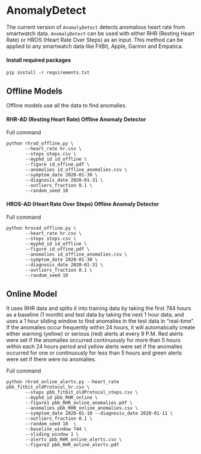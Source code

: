 # AnomalyDetect
The current version of `AnomalyDetect` detects anomalous heart rate from smartwatch data. `AnomalyDetect` can be used with either RHR (Resting Heart Rate) or HROS (Heart Rate Over Steps) as an input. This method can be applied to any smartwatch data like FitBit, Apple, Garmin and Empatica.


#### Install required packages

```
pip install -r requirements.txt
```


## Offline Models 

Offline models use all the data to find anomalies.

#### RHR-AD (Resting Heart Rate) Offline Anomaly Detector

Full command 
```
python rhrad_offline.py \
       --heart_rate hr.csv \
       --steps steps.csv \
       --myphd_id id_offline \
       --figure id_offine.pdf \
       --anomalies id_offline_anomalies.csv \
       --symptom_date 2020-01-30 \
       --diagnosis_date 2020-01-31 \
       --outliers_fraction 0.1 \
       --random_seed 10 
 ```
 

#### HROS-AD (Heart Rate Over Steps) Offline Anomaly Detector

Full command 
```
python hrosad_offline.py \
       --heart_rate hr.csv \
       --steps steps.csv \
       --myphd_id id_offline \
       --figure id_offine.pdf \
       --anomalies id_offline_anomalies.csv \
       --symptom_date 2020-01-30 \
       --diagnosis_date 2020-01-31 \
       --outliers_fraction 0.1 \
       --random_seed 10 
 ```
 
 

## Online Model

It uses RHR data and splits it into training data by taking the first 744 hours as a baseline (1 month) and test data by taking the next 1 hour data, and uses a 1 hour sliding window to find anomalies in the test data in “real-time”. If the anomalies occur frequently within 24 hours, it will automatically create either warning (yellow) or serious (red) alerts at every 9 P.M. Red alerts were set if the anomalies occurred continuously for more than 5 hours within each 24 hours period and yellow alerts were set if the anomalies occurred for one or continuously for less than 5 hours and green alerts were set if there were no anomalies. 

Full command
```
python rhrad_online_alerts.py --heart_rate pbb_fitbit_oldProtocol_hr.csv \
       --steps pbb_fitbit_oldProtocol_steps.csv \
       --myphd_id pbb_RHR_online \
       --figure1 pbb_RHR_online_anomalies.pdf \
       --anomalies pbb_RHR_online_anomalies.csv \
       --symptom_date 2020-01-10 --diagnosis_date 2020-01-11 \
       --outliers_fraction 0.1 \
       --random_seed 10  \
       --baseline_window 744 \
       --sliding_window 1 \
       --alerts pbb_RHR_online_alerts.csv \
       --figure2 pbb_RHR_online_alerts.pdf
```
